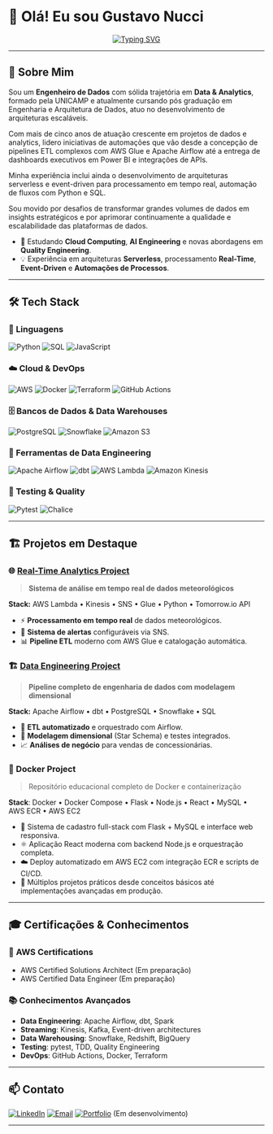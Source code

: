 # 👋 Olá! Eu sou Gustavo Nucci

<div align="center">
  
[![Typing SVG](https://readme-typing-svg.demolab.com?font=Fira+Code&pause=1000&color=2196F3&center=true&vCenter=true&width=600&lines=Engenheiro+de+Dados+%7C+Data+Engineer;Analista+de+Dados+%7C+Data+Analyst;Desenvolvedor+Python+%7C+SQL+Expert;Automações+de+Processos+em+Python)](https://git.io/typing-svg)

</div>

---

## 🚀 Sobre Mim

Sou um **Engenheiro de Dados** com sólida trajetória em **Data & Analytics**, formado pela UNICAMP e atualmente cursando pós graduação em Engenharia e Arquitetura de Dados, atuo no desenvolvimento de arquiteturas escaláveis.

Com mais de cinco anos de atuação crescente em projetos de dados e analytics, lidero iniciativas de automações que vão desde a concepção de pipelines ETL complexos com AWS Glue e Apache Airflow até a entrega de dashboards executivos em Power BI e integrações de APIs.

Minha experiência inclui ainda o desenvolvimento de arquiteturas serverless e event-driven para processamento em tempo real, automação de fluxos com Python e SQL.

Sou movido por desafios de transformar grandes volumes de dados em insights estratégicos e por aprimorar continuamente a qualidade e escalabilidade das plataformas de dados.

- 🌱 Estudando **Cloud Computing**, **AI Engineering** e novas abordagens em **Quality Engineering**.
- 💡 Experiência em arquiteturas **Serverless**, processamento **Real-Time**, **Event-Driven** e **Automações de Processos**.

---

## 🛠️ Tech Stack

### 💾 Linguagens
![Python](https://img.shields.io/badge/Python-3776AB?style=for-the-badge&logo=python&logoColor=white)
![SQL](https://img.shields.io/badge/SQL-316192?style=for-the-badge&logo=postgresql&logoColor=white)
![JavaScript](https://img.shields.io/badge/JavaScript-F7DF1E?style=for-the-badge&logo=javascript&logoColor=black)

### ☁️ Cloud & DevOps
![AWS](https://img.shields.io/badge/AWS-232F3E?style=for-the-badge&logo=amazon-aws&logoColor=white)
![Docker](https://img.shields.io/badge/Docker-2496ED?style=for-the-badge&logo=docker&logoColor=white)
![Terraform](https://img.shields.io/badge/Terraform-623CE4?style=for-the-badge&logo=terraform&logoColor=white)
![GitHub Actions](https://img.shields.io/badge/GitHub_Actions-2088FF?style=for-the-badge&logo=github-actions&logoColor=white)

### 🗄️ Bancos de Dados & Data Warehouses
![PostgreSQL](https://img.shields.io/badge/PostgreSQL-316192?style=for-the-badge&logo=postgresql&logoColor=white)
![Snowflake](https://img.shields.io/badge/Snowflake-29B5E8?style=for-the-badge&logo=snowflake&logoColor=white)
![Amazon S3](https://img.shields.io/badge/Amazon_S3-569A31?style=for-the-badge&logo=amazon-s3&logoColor=white)

### 🔧 Ferramentas de Data Engineering
![Apache Airflow](https://img.shields.io/badge/Apache_Airflow-017CEE?style=for-the-badge&logo=apache-airflow&logoColor=white)
![dbt](https://img.shields.io/badge/dbt-FF694B?style=for-the-badge&logo=dbt&logoColor=white)
![AWS Lambda](https://img.shields.io/badge/AWS_Lambda-FF9900?style=for-the-badge&logo=aws-lambda&logoColor=white)
![Amazon Kinesis](https://img.shields.io/badge/Amazon_Kinesis-FF9900?style=for-the-badge&logo=amazon-aws&logoColor=white)

### 🧪 Testing & Quality
![Pytest](https://img.shields.io/badge/Pytest-0A9EDC?style=for-the-badge&logo=pytest&logoColor=white)
![Chalice](https://img.shields.io/badge/AWS_Chalice-FF9900?style=for-the-badge&logo=amazon-aws&logoColor=white)

---

## 🏗️ Projetos em Destaque

### 🌐 [Real-Time Analytics Project](https://github.com/nuccig/real-time-analytics-project)
> **Sistema de análise em tempo real de dados meteorológicos**

**Stack:** AWS Lambda • Kinesis • SNS • Glue • Python • Tomorrow.io API

- ⚡ **Processamento em tempo real** de dados meteorológicos.
- 🚨 **Sistema de alertas** configuráveis via SNS.
- 📊 **Pipeline ETL** moderno com AWS Glue e catalogação automática.

### 🏗️ [Data Engineering Project](https://github.com/nuccig/data-eng-project)
> **Pipeline completo de engenharia de dados com modelagem dimensional**

**Stack:** Apache Airflow • dbt • PostgreSQL • Snowflake • SQL

- 🔄 **ETL automatizado** e orquestrado com Airflow.
- 📐 **Modelagem dimensional** (Star Schema) e testes integrados.
- 📈 **Análises de negócio** para vendas de concessionárias.

### 🐳 Docker Project
> Repositório educacional completo de Docker e containerização

**Stack**: Docker • Docker Compose • Flask • Node.js • React • MySQL • AWS ECR • AWS EC2

- 📱 Sistema de cadastro full-stack com Flask + MySQL e interface web responsiva.
- ⚛️ Aplicação React moderna com backend Node.js e orquestração completa.
- ☁️ Deploy automatizado em AWS EC2 com integração ECR e scripts de CI/CD.
- 🔧 Múltiplos projetos práticos desde conceitos básicos até implementações avançadas em produção.

---

## 🎓 Certificações & Conhecimentos

### 🏅 **AWS Certifications**
- AWS Certified Solutions Architect (Em preparação)
- AWS Certified Data Engineer (Em preparação)

### 📚 **Conhecimentos Avançados**
- **Data Engineering**: Apache Airflow, dbt, Spark
- **Streaming**: Kinesis, Kafka, Event-driven architectures
- **Data Warehousing**: Snowflake, Redshift, BigQuery
- **Testing**: pytest, TDD, Quality Engineering
- **DevOps**: GitHub Actions, Docker, Terraform

---

## 📫 Contato

[![LinkedIn](https://img.shields.io/badge/LinkedIn-0077B5?style=for-the-badge&logo=linkedin&logoColor=white)](https://www.linkedin.com/in/gustavo-v-nucci/)
[![Email](https://img.shields.io/badge/Email-D14836?style=for-the-badge&logo=gmail&logoColor=white)](mailto:gustavov.nucci@email.com)
[![Portfolio](https://img.shields.io/badge/Portfolio-FF5722?style=for-the-badge&logo=firefox&logoColor=white)](https://gustavo-nucci.dev) (Em desenvolvimento)

---
